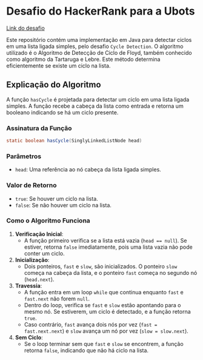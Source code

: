 # Desafio do HackerRank para a Ubots

[Link do desafio](https://www.hackerrank.com/challenges/detect-whether-a-linked-list-contains-a-cycle/problem?isFullScreen=true)

Este repositório contém uma implementação em Java para detectar ciclos em uma lista ligada simples, pelo desafio `Cycle Detection`. O algoritmo utilizado é o Algoritmo de Detecção de Ciclo de Floyd, também conhecido como algoritmo da Tartaruga e Lebre. Este método determina eficientemente se existe um ciclo na lista.

## Explicação do Algoritmo

A função `hasCycle` é projetada para detectar um ciclo em uma lista ligada simples. A função recebe a cabeça da lista como entrada e retorna um booleano indicando se há um ciclo presente.

### Assinatura da Função

```java
static boolean hasCycle(SinglyLinkedListNode head)
```

### Parâmetros

- `head`: Uma referência ao nó cabeça da lista ligada simples.

### Valor de Retorno

- `true`: Se houver um ciclo na lista.
- `false`: Se não houver um ciclo na lista.

### Como o Algoritmo Funciona

1. **Verificação Inicial**:
    - A função primeiro verifica se a lista está vazia (`head == null`). Se estiver, retorna `false` imediatamente, pois uma lista vazia não pode conter um ciclo.
2. **Inicialização**:
    - Dois ponteiros, `fast` e `slow`, são inicializados. O ponteiro `slow` começa na cabeça da lista, e o ponteiro `fast` começa no segundo nó (`head.next`).
3. **Travessia**:
    - A função entra em um loop `while` que continua enquanto `fast` e `fast.next` não forem `null`.
    - Dentro do loop, verifica se `fast` e `slow` estão apontando para o mesmo nó. Se estiverem, um ciclo é detectado, e a função retorna `true`.
    - Caso contrário, `fast` avança dois nós por vez (`fast = fast.next.next`) e `slow` avança um nó por vez (`slow = slow.next`).
4. **Sem Ciclo**:
    - Se o loop terminar sem que `fast` e `slow` se encontrem, a função retorna `false`, indicando que não há ciclo na lista.
